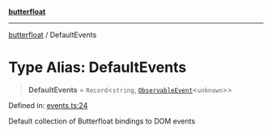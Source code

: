 [**butterfloat**](../index.md)

***

[butterfloat](../index.md) / DefaultEvents

# Type Alias: DefaultEvents

> **DefaultEvents** = `Record`\<`string`, [`ObservableEvent`](ObservableEvent.md)\<`unknown`\>\>

Defined in: [events.ts:24](https://github.com/WorldMaker/butterfloat/blob/df545ef96728808e6ed86d129bea41fdc458751b/events.ts#L24)

Default collection of Butterfloat bindings to DOM events
